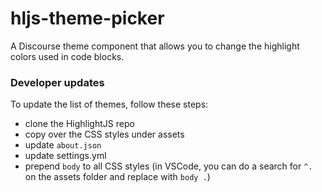 # hljs-theme-picker

A Discourse theme component that allows you to change the highlight colors used in code blocks.

### Developer updates

To update the list of themes, follow these steps:

- clone the HighlightJS repo
- copy over the CSS styles under assets
- update `about.json`
- update settings.yml
- prepend `body` to all CSS styles (in VSCode, you can do a search for `^.` on the assets folder and replace with `body .`)
